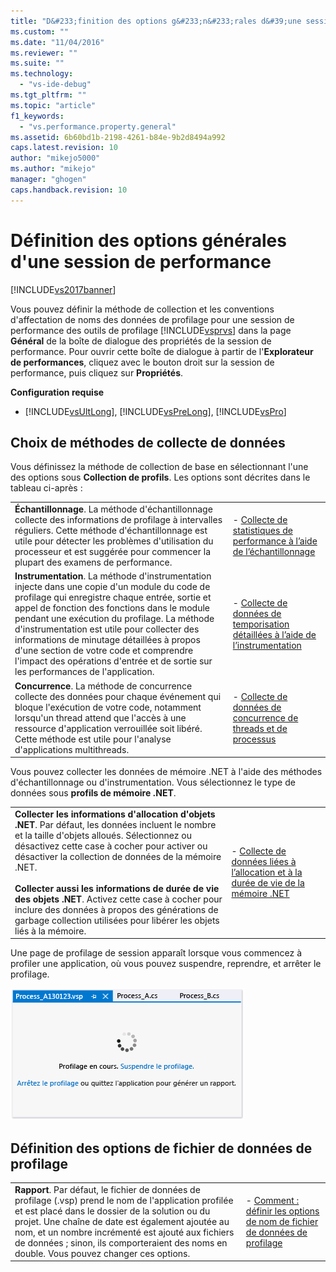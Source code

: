 ```yaml
---
title: "D&#233;finition des options g&#233;n&#233;rales d&#39;une session de performance | Microsoft Docs"
ms.custom: ""
ms.date: "11/04/2016"
ms.reviewer: ""
ms.suite: ""
ms.technology: 
  - "vs-ide-debug"
ms.tgt_pltfrm: ""
ms.topic: "article"
f1_keywords: 
  - "vs.performance.property.general"
ms.assetid: 6b60bd1b-2198-4261-b84e-9b2d8494a992
caps.latest.revision: 10
author: "mikejo5000"
ms.author: "mikejo"
manager: "ghogen"
caps.handback.revision: 10
---
```

# D&#233;finition des options g&#233;n&#233;rales d&#39;une session de performance
[!INCLUDE[vs2017banner](../code-quality/includes/vs2017banner.md)]

Vous pouvez définir la méthode de collection et les conventions d'affectation de noms des données de profilage pour une session de performance des outils de profilage [!INCLUDE[vsprvs](../code-quality/includes/vsprvs_md.md)] dans la page **Général** de la boîte de dialogue des propriétés de la session de performance.  Pour ouvrir cette boîte de dialogue à partir de l'**Explorateur de performances**, cliquez avec le bouton droit sur la session de performance, puis cliquez sur **Propriétés**.  
  
 **Configuration requise**  
  
-   [!INCLUDE[vsUltLong](../code-quality/includes/vsultlong_md.md)], [!INCLUDE[vsPreLong](../code-quality/includes/vsprelong_md.md)], [!INCLUDE[vsPro](../code-quality/includes/vspro_md.md)]  
  
## Choix de méthodes de collecte de données  
 Vous définissez la méthode de collection de base en sélectionnant l'une des options sous **Collection de profils**.  Les options sont décrites dans le tableau ci\-après :  
  
|||  
|-|-|  
|**Échantillonnage**.  La méthode d'échantillonnage collecte des informations de profilage à intervalles réguliers.  Cette méthode d'échantillonnage est utile pour détecter les problèmes d'utilisation du processeur et est suggérée pour commencer la plupart des examens de performance.|-   [Collecte de statistiques de performance à l’aide de l’échantillonnage](../profiling/collecting-performance-statistics-by-using-sampling.md)|  
|**Instrumentation**.  La méthode d'instrumentation injecte dans une copie d'un module du code de profilage qui enregistre chaque entrée, sortie et appel de fonction des fonctions dans le module pendant une exécution du profilage.  La méthode d'instrumentation est utile pour collecter des informations de minutage détaillées à propos d'une section de votre code et comprendre l'impact des opérations d'entrée et de sortie sur les performances de l'application.|-   [Collecte de données de temporisation détaillées à l’aide de l’instrumentation](../profiling/collecting-detailed-timing-data-by-using-instrumentation.md)|  
|**Concurrence**.  La méthode de concurrence collecte des données pour chaque événement qui bloque l'exécution de votre code, notamment lorsqu'un thread attend que l'accès à une ressource d'application verrouillée soit libéré.  Cette méthode est utile pour l'analyse d'applications multithreads.|-   [Collecte de données de concurrence de threads et de processus](../profiling/collecting-thread-and-process-concurrency-data.md)|  
  
 Vous pouvez collecter les données de mémoire .NET à l'aide des méthodes d'échantillonnage ou d'instrumentation.  Vous sélectionnez le type de données sous **profils de mémoire .NET**.  
  
|||  
|-|-|  
|**Collecter les informations d'allocation d'objets .NET**.  Par défaut, les données incluent le nombre et la taille d'objets alloués.  Sélectionnez ou désactivez cette case à cocher pour activer ou désactiver la collection de données de la mémoire .NET.<br /><br /> **Collecter aussi les informations de durée de vie des objets .NET**.  Activez cette case à cocher pour inclure des données à propos des générations de garbage collection utilisées pour libérer les objets liés à la mémoire.|-   [Collecte de données liées à l’allocation et à la durée de vie de la mémoire .NET](../profiling/collecting-dotnet-memory-allocation-and-lifetime-data.md)|  
  
 Une page de profilage de session apparaît lorsque vous commencez à profiler une application, où vous pouvez suspendre, reprendre, et arrêter le profilage.  
  
 ![Page de session de profilage](../profiling/media/prof_profilingsessionpage.png "PROF\_ProfilingSessionPage")  
  
## Définition des options de fichier de données de profilage  
  
|||  
|-|-|  
|**Rapport**.  Par défaut, le fichier de données de profilage \(.vsp\) prend le nom de l'application profilée et est placé dans le dossier de la solution ou du projet.  Une chaîne de date est également ajoutée au nom, et un nombre incrémenté est ajouté aux fichiers de données ; sinon, ils comporteraient des noms en double.  Vous pouvez changer ces options.|-   [Comment : définir les options de nom de fichier de données de profilage](../profiling/how-to-set-performance-data-file-name-options.md)|